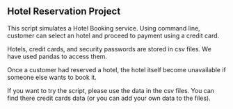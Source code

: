 ## Hotel Reservation Project

This script simulates a Hotel Booking service. Using command line,
customer can select an hotel and proceed to payment using
a credit card.

Hotels, credit cards, and security passwords are stored in csv files.
We have used pandas to access them.

Once a customer had reserved a hotel, the hotel itself become unavailable
if someone else wants to book it.

If you want to try the script, please use the data in the csv files.
You can find there credit cards data (or you can add your own data to the files).

